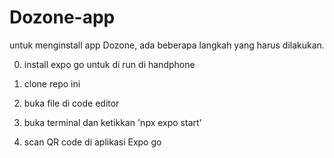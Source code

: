 # Dozone-app

untuk menginstall app Dozone, ada beberapa langkah yang harus dilakukan.

0. install expo go untuk di run di handphone

1. clone repo ini
2. buka file di code editor
3. buka terminal dan ketikkan 'npx expo start'
4. scan QR code di aplikasi Expo go

